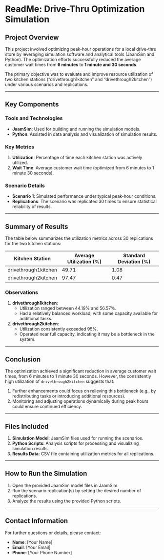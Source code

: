 # ReadMe: Drive-Thru Optimization Simulation

## Project Overview
This project involved optimizing peak-hour operations for a local drive-thru store by leveraging simulation software and analytical tools (JaamSim and Python). The optimization efforts successfully reduced the average customer wait times from **6 minutes** to **1 minute and 30 seconds**. 

The primary objective was to evaluate and improve resource utilization of two kitchen stations (“drivethrough1kitchen” and “drivethrough2kitchen”) under various scenarios and replications.

---

## Key Components

### Tools and Technologies
- **JaamSim**: Used for building and running the simulation models.
- **Python**: Assisted in data analysis and visualization of simulation results.

### Key Metrics
1. **Utilization**: Percentage of time each kitchen station was actively utilized.
2. **Wait Time**: Average customer wait time (optimized from 6 minutes to 1 minute 30 seconds).

### Scenario Details
- **Scenario 1**: Simulated performance under typical peak-hour conditions.
- **Replications**: The scenario was replicated 30 times to ensure statistical reliability of results.

---

## Summary of Results
The table below summarizes the utilization metrics across 30 replications for the two kitchen stations:

| Kitchen Station          | Average Utilization (%) | Standard Deviation (%) |
|--------------------------|-------------------------|-------------------------|
| drivethrough1kitchen     | 49.71                  | 1.08                   |
| drivethrough2kitchen     | 97.47                  | 0.47                   |

### Observations
1. **drivethrough1kitchen**:
   - Utilization ranged between 44.19% and 56.57%.
   - Had a relatively balanced workload, with some capacity available for additional tasks.
2. **drivethrough2kitchen**:
   - Utilization consistently exceeded 95%.
   - Operated near full capacity, indicating it may be a bottleneck in the system.

---

## Conclusion
The optimization achieved a significant reduction in average customer wait times, from 6 minutes to 1 minute 30 seconds. However, the consistently high utilization of `drivethrough2kitchen` suggests that:

1. Further enhancements could focus on relieving this bottleneck (e.g., by redistributing tasks or introducing additional resources).
2. Monitoring and adjusting operations dynamically during peak hours could ensure continued efficiency.

---

## Files Included
1. **Simulation Model**: JaamSim files used for running the scenarios.
2. **Python Scripts**: Analysis scripts for processing and visualizing simulation results.
3. **Results Data**: CSV file containing utilization metrics for all replications.

---

## How to Run the Simulation
1. Open the provided JaamSim model files in JaamSim.
2. Run the scenario replication(s) by setting the desired number of replications.
3. Analyze the results using the provided Python scripts.

---

## Contact Information
For further questions or details, please contact:
- **Name**: [Your Name]
- **Email**: [Your Email]
- **Phone**: [Your Phone Number]
